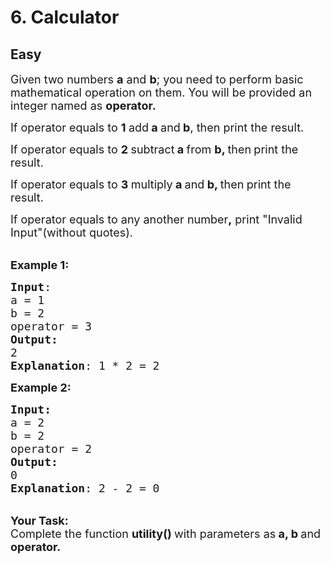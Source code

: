 # 6. Calculator
## Easy 
<div class="problem-statement">
                <p></p><p><span style="font-size:18px">Given two numbers <strong>a</strong>&nbsp;and <strong>b</strong>; you need to perform basic mathematical operation on them. You will be provided an integer named as <strong>operator.&nbsp;</strong></span></p>

<p><span style="font-size:18px">If operator equals to <strong>1 </strong>add<strong> a </strong>and<strong>&nbsp;b</strong>, then print the result.</span></p>

<p><span style="font-size:18px">If operator equals to <strong>2&nbsp;</strong>subtract<strong>&nbsp;a&nbsp;</strong>from <strong>b, </strong>then<strong>&nbsp;</strong>print the result.</span></p>

<p><span style="font-size:18px">If operator equals to <strong>3&nbsp;</strong>multiply<strong> a </strong>and<strong>&nbsp;b, </strong>then<strong>&nbsp;</strong>print the result.</span></p>

<p><span style="font-size:18px">If operator equals to any another number<strong>,</strong>&nbsp;print </span><span style="font-size:18px">"Invalid Input"(without quotes).</span></p>

<p><br>
<span style="font-size:18px"><strong>Example 1:</strong></span></p>

<pre><span style="font-size:18px"><strong>Input</strong>:
a = 1
b = 2
operator = 3
<strong>Output:</strong> 
2
<strong>Explanation</strong>: 1 * 2 = 2
</span></pre>

<p><span style="font-size:18px"><strong>Example 2:</strong></span></p>

<pre><span style="font-size:18px"><strong>Input:</strong>
a = 2
b = 2
operator = 2
<strong>Output:
</strong>0
<strong>Explanation</strong>: 2 - 2 = 0</span></pre>

<p><br>
<span style="font-size:18px"><strong>Your Task:&nbsp; </strong><br>
Complete the function <strong>utility() </strong>with parameters as<strong> a, b </strong>and<strong> operator.</strong></span></p>
 <p></p>
            </div>